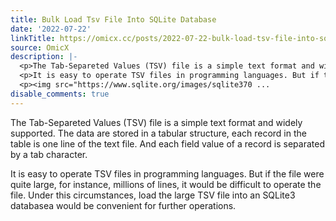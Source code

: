 ```yaml
---
title: Bulk Load Tsv File Into SQLite Database
date: '2022-07-22'
linkTitle: https://omicx.cc/posts/2022-07-22-bulk-load-tsv-file-into-sqlite-database/
source: OmicX
description: |-
  <p>The Tab-Separeted Values (TSV) file is a simple text format and widely supported. The data are stored in a tabular structure, each record in the table is one line of the text file. And each field value of a record is separated by a tab character.</p>
  <p>It is easy to operate TSV files in programming languages. But if the file were quite large, for instance, millions of lines, it would be difficult to operate the file. Under this circumstances, load the large TSV file into an SQLite3 databasea would be convenient for further operations.</p>
  <p><img src="https://www.sqlite.org/images/sqlite370 ...
disable_comments: true
---
```

<p>The Tab-Separeted Values (TSV) file is a simple text format and widely supported. The data are stored in a tabular structure, each record in the table is one line of the text file. And each field value of a record is separated by a tab character.</p>
<p>It is easy to operate TSV files in programming languages. But if the file were quite large, for instance, millions of lines, it would be difficult to operate the file. Under this circumstances, load the large TSV file into an SQLite3 databasea would be convenient for further operations.</p>
<p><img src="https://www.sqlite.org/images/sqlite370 ...